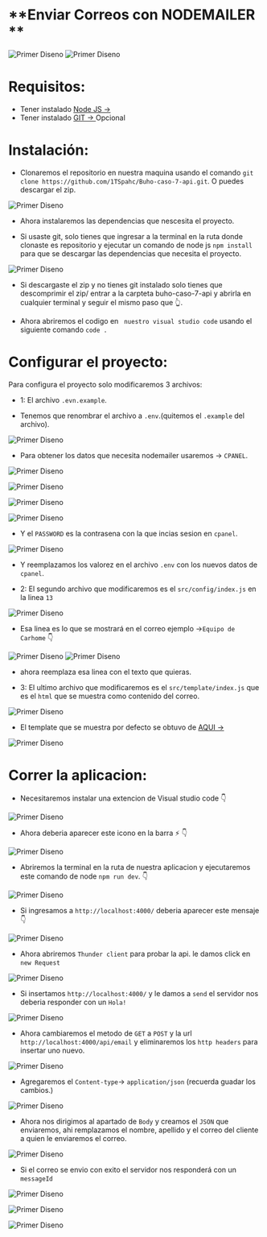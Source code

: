 # **Enviar Correos con **NODEMAILER** ** 


![Primer Diseno](./screenshots/1.png)
![Primer Diseno](./screenshots/2.png)

# Requisitos:
* Tener instalado [Node JS → ](https://nodejs.org/es)
* Tener instalado [GIT → ](https://git-scm.com/) Opcional

# Instalación:

* Clonaremos el repositorio en nuestra maquina usando el comando ``` git clone https://github.com/1TSpahc/Buho-caso-7-api.git ```. O puedes descargar el zip.

![Primer Diseno](./screenshots/3.png)

* Ahora instalaremos las dependencias que nescesita el proyecto.

* Si usaste git, solo tienes que ingresar a la terminal en la ruta donde clonaste es repositorio y ejecutar un comando de node js ```npm install``` para que se descargar las dependencias que necesita el proyecto.

![Primer Diseno](./screenshots/4.png)


* Si descargaste el zip y no tienes git instalado solo tienes que descomprimir el zip/ entrar a la carpteta buho-caso-7-api y abrirla en cualquier terminal y seguir el mismo paso que 👆.



* Ahora abriremos el codigo en ``` nuestro visual studio code``` usando el siguiente comando ```code .```

# Configurar el proyecto:

 Para configura el proyecto solo modificaremos 3 archivos:
* 1: El archivo ``` .evn.example ```.

* Tenemos que renombrar el archivo a ```.env```.(quitemos el ```.example``` del archivo).

![Primer Diseno](./screenshots/5.png)

* Para obtener los datos que necesita nodemailer usaremos -> ```CPANEL```.

![Primer Diseno](./screenshots/6.png)

![Primer Diseno](./screenshots/7.png)

![Primer Diseno](./screenshots/8.png)

![Primer Diseno](./screenshots/9.png)

* Y el ```PASSWORD``` es la contrasena con la que incias sesion en  ```cpanel```.

![Primer Diseno](./screenshots/10.png)

* Y reemplazamos los valorez en el archivo ```.env``` con los nuevos datos de ```cpanel```.

* 2: El segundo archivo que modificaremos es el ```src/config/index.js``` en la linea ```13```

![Primer Diseno](./screenshots/11.png)

* Esa linea es lo que se mostrará en el correo ejemplo ->```Equipo de Carhome``` 👇

![Primer Diseno](./screenshots/12.png)
![Primer Diseno](./screenshots/13.png)

* ahora reemplaza esa linea con el texto que quieras.

* 3: El ultimo archivo que modificaremos es el ```src/template/index.js``` que es el ```html``` que se muestra como contenido del correo.

![Primer Diseno](./screenshots/2.png)

* El template que se muestra por defecto se obtuvo de  [AQUI → ](https://my.stripo.email/cabinet/#/templates/901244)

![Primer Diseno](./screenshots/14.png)

# Correr la aplicacion:
* Necesitaremos instalar una extencion de Visual studio code 👇

![Primer Diseno](./screenshots/15.png)

* Ahora deberia aparecer este icono en la barra  ⚡️ 👇

![Primer Diseno](./screenshots/16.png)

* Abriremos la terminal en la ruta de nuestra aplicacion y ejecutaremos este comando de node ``` npm run dev ```. 👇

![Primer Diseno](./screenshots/17.png)

* Si ingresamos a ```http://localhost:4000/``` deberia aparecer este mensaje 👇

![Primer Diseno](./screenshots/18.png)

* Ahora abriremos ```Thunder client``` para probar la api. le damos  click en ```new Request```

![Primer Diseno](./screenshots/19.png)

* Si insertamos ```http://localhost:4000/``` y le damos a ```send``` el servidor nos deberia responder con un ```Hola!```

![Primer Diseno](./screenshots/20.png)

* Ahora cambiaremos el metodo de ```GET``` a ```POST```  y la url ```http://localhost:4000/api/email``` y eliminaremos los ```http headers``` para insertar uno nuevo.

![Primer Diseno](./screenshots/21.png)

* Agregaremos el  ```Content-type```-> ```application/json``` (recuerda guadar los cambios.)

![Primer Diseno](./screenshots/22.png)

* Ahora nos dirigimos al apartado de ```Body``` y creamos el ```JSON``` que enviaremos, ahi remplazamos el nombre, apellido y el correo del cliente a quien le enviaremos el correo.

![Primer Diseno](./screenshots/23.png)

* Si el correo se envio con exito el servidor nos responderá con un ```messageId```

![Primer Diseno](./screenshots/24.png)

![Primer Diseno](./screenshots/25.png)

![Primer Diseno](./screenshots/26.png)









